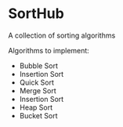 # SortHub
A collection of sorting algorithms

Algorithms to implement:
- Bubble Sort
- Insertion Sort
- Quick Sort
- Merge Sort
- Insertion Sort
- Heap Sort
- Bucket Sort
